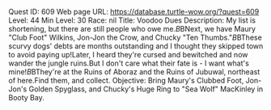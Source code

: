 Quest ID: 609
Web page URL: https://database.turtle-wow.org/?quest=609
Level: 44
Min Level: 30
Race: nil
Title: Voodoo Dues
Description: My list is shortening, but there are still people who owe me.$B$BNext, we have Maury "Club Foot" Wilkins, Jon-Jon the Crow, and Chucky "Ten Thumbs."$B$BThese scurvy dogs' debts are months outstanding and I thought they skipped town to avoid paying up!Later, I heard they're cursed and bewitched and now wander the jungle ruins.But I don't care what their fate is - I want what's mine!$B$BThey're at the Ruins of Aboraz and the Ruins of Jubuwal, northeast of here.Find them, and collect.
Objective: Bring Maury's Clubbed Foot, Jon-Jon's Golden Spyglass, and Chucky's Huge Ring to "Sea Wolf" MacKinley in Booty Bay.

